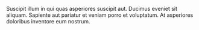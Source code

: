Suscipit illum in qui quas asperiores suscipit aut. Ducimus eveniet sit aliquam. Sapiente aut pariatur et veniam porro et voluptatum. At asperiores doloribus inventore eum nostrum.